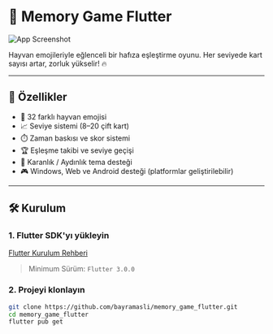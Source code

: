 # 🧠 Memory Game Flutter

![App Screenshot](assets/screenshots/game_screenshot.png)

Hayvan emojileriyle eğlenceli bir hafıza eşleştirme oyunu. Her seviyede kart sayısı artar, zorluk yükselir! 🔥

---

## 🚀 Özellikler

- 🐾 32 farklı hayvan emojisi
- 📈 Seviye sistemi (8–20 çift kart)
- ⏱️ Zaman baskısı ve skor sistemi
- 🏆 Eşleşme takibi ve seviye geçişi
- 🌙 Karanlık / Aydınlık tema desteği
- 🎮 Windows, Web ve Android desteği (platformlar geliştirilebilir)

---

## 🛠️ Kurulum

### 1. Flutter SDK'yı yükleyin
[Flutter Kurulum Rehberi](https://docs.flutter.dev/get-started/install)

> Minimum Sürüm: `Flutter 3.0.0`

### 2. Projeyi klonlayın

```bash
git clone https://github.com/bayramasli/memory_game_flutter.git
cd memory_game_flutter
flutter pub get
